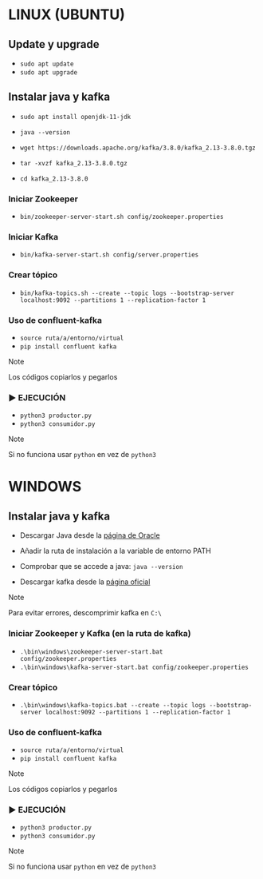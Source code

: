 # LINUX (UBUNTU)
## Update y upgrade
- `sudo apt update`
- `sudo apt upgrade`

## Instalar java y kafka
- `sudo apt install openjdk-11-jdk`
- `java --version`

- `wget https://downloads.apache.org/kafka/3.8.0/kafka_2.13-3.8.0.tgz`
- `tar -xvzf kafka_2.13-3.8.0.tgz`
- `cd kafka_2.13-3.8.0`

### Iniciar Zookeeper
- `bin/zookeeper-server-start.sh config/zookeeper.properties`

### Iniciar Kafka
- `bin/kafka-server-start.sh config/server.properties`

### Crear tópico
- `bin/kafka-topics.sh --create --topic logs --bootstrap-server localhost:9092 --partitions 1 --replication-factor 1`

### Uso de confluent-kafka
- `source ruta/a/entorno/virtual`
- `pip install confluent kafka`

> [!NOTE]
Los códigos copiarlos y pegarlos

### ▶ EJECUCIÓN
- `python3 productor.py`
- `python3 consumidor.py`

> [!NOTE]
Si no funciona usar `python` en vez de `python3`


# WINDOWS
## Instalar java y kafka
- Descargar Java desde la [página de Oracle](https://www.oracle.com/es/java/technologies/downloads/)
- Añadir la ruta de instalación a la variable de entorno PATH
- Comprobar que se accede a java: `java --version`

- Descargar kafka desde la [página oficial](https://kafka.apache.org/downloads)
> [!NOTE]
Para evitar errores, descomprimir kafka en `C:\`

### Iniciar Zookeeper y Kafka (en la ruta de kafka)
- `.\bin\windows\zookeeper-server-start.bat config/zookeeper.properties`
- `.\bin\windows\kafka-server-start.bat config/zookeeper.properties`

### Crear tópico
- `.\bin\windows\kafka-topics.bat --create --topic logs --bootstrap-server localhost:9092 --partitions 1 --replication-factor 1`

### Uso de confluent-kafka
- `source ruta/a/entorno/virtual`
- `pip install confluent kafka`

> [!NOTE]
Los códigos copiarlos y pegarlos

### ▶ EJECUCIÓN
- `python3 productor.py`
- `python3 consumidor.py`

> [!NOTE]
Si no funciona usar `python` en vez de `python3`

